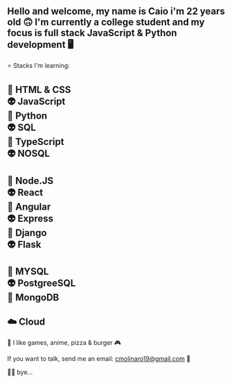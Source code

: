 Hello and welcome, my name is Caio i'm 22 years old :upside_down_face: I'm currently a college student and my focus is full stack JavaScript & Python development :desktop_computer:
-------------
:star: Stacks I'm learning:

:space_invader: HTML & CSS  
:alien: JavaScript  
:space_invader: Python    
:alien: SQL  
:space_invader: TypeScript  
:alien: NOSQL  
-------------
:space_invader: Node.JS  
:alien: React  
:space_invader: Angular  
:alien: Express  
:space_invader: Django  
:alien: Flask  
-------------
:space_invader: MYSQL  
:alien: PostgreeSQL  
:space_invader: MongoDB  
-------------
:cloud: Cloud    
-------------
:pizza: I like games, anime, pizza & burger :video_game:   

If you want to talk, send me an email: cmolinaro19@gmail.com :email:  

:face_exhaling: bye...  
